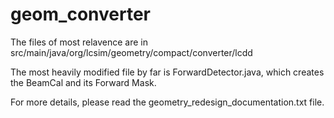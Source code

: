 # geom_converter

The files of most relavence are in src/main/java/org/lcsim/geometry/compact/converter/lcdd

The most heavily modified file by far is ForwardDetector.java, which creates the BeamCal and its Forward Mask.

For more details, please read the geometry_redesign_documentation.txt file.
